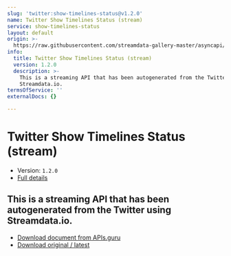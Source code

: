 ```yaml
---
slug: 'twitter:show-timelines-status@v1.2.0'
name: Twitter Show Timelines Status (stream)
service: show-timelines-status
layout: default
origin: >-
  https://raw.githubusercontent.com/streamdata-gallery-master/asyncapi/master/_listings/twitter/twitter-show-timelines-status-stream-async.md
info:
  title: Twitter Show Timelines Status (stream)
  version: 1.2.0
  description: >-
    This is a streaming API that has been autogenerated from the Twitter using
    Streamdata.io.
termsOfService: ''
externalDocs: {}

---
```

# Twitter Show Timelines Status (stream)

* Version: `1.2.0`
* [Full details](../html/twitter:show-timelines-status@v1.2.0.html)



## This is a streaming API that has been autogenerated from the Twitter using Streamdata.io.



* [Download document from APIs.guru](https://raw.githubusercontent.com/APIs-guru/asyncapi-directory/master/docs/APIs/twitter%3Ashow-timelines-status%40v1.2.0.yaml)
* [Download original / latest](https://raw.githubusercontent.com/streamdata-gallery-master/asyncapi/master/_listings/twitter/twitter-show-timelines-status-stream-async.md)

<script type="application/ld+json">
{
  "@context": "http://schema.org/",
  "@type": "WebAPI",
  "description": "This is a streaming API that has been autogenerated from the Twitter using Streamdata.io.",
  "documentation": "",

  "name": "Twitter Show Timelines Status (stream)"
}
</script>
